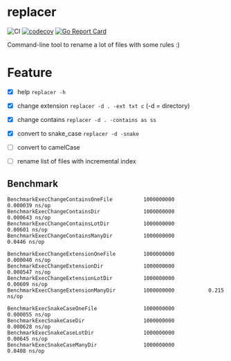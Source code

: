 # replacer 
![CI](https://github.com/guerinoni/replacer/workflows/CI/badge.svg)
[![codecov](https://codecov.io/gh/guerinoni/replacer/branch/master/graph/badge.svg)](https://codecov.io/gh/guerinoni/replacer)
[![Go Report Card](https://goreportcard.com/badge/github.com/guerinoni/replacer)](https://goreportcard.com/report/github.com/guerinoni/replacer)

Command-line tool to rename a lot of files with some rules :)

# Feature

- [x] help  `replacer -h`
- [x] change extension `replacer -d . -ext txt c` (-d = directory)
- [x] change contains `replacer -d . -contains as ss`
- [x] convert to snake_case `replacer -d -snake`
- [ ] convert to camelCase
- [ ] rename list of files with incremental index


## Benchmark

```
BenchmarkExecChangeContainsOneFile    	    1000000000	         0.000039 ns/op
BenchmarkExecChangeContainsDir        	    1000000000	         0.000643 ns/op
BenchmarkExecChangeContainsLotDir     	    1000000000	         0.00601 ns/op
BenchmarkExecChangeContainsManyDir    	    1000000000	         0.0446 ns/op

BenchmarkExecChangeExtensionOneFile   	    1000000000	         0.000040 ns/op
BenchmarkExecChangeExtensionDir       	    1000000000	         0.000547 ns/op
BenchmarkExecChangeExtensionLotDir    	    1000000000	         0.00609 ns/op
BenchmarkExecChangeExtensionManyDir   	    1000000000	         0.215 ns/op

BenchmarkExecSnakeCaseOneFile         	    1000000000	         0.000055 ns/op
BenchmarkExecSnakeCaseDir             	    1000000000	         0.000628 ns/op
BenchmarkExecSnakeCaseLotDir          	    1000000000	         0.00645 ns/op
BenchmarkExecSnakeCaseManyDir         	    1000000000	         0.0408 ns/op
```
